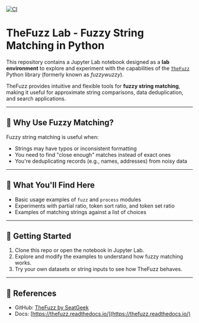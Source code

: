 [![CI](https://github.com/lc-rezende/demo-thefuzz/actions/workflows/main.yml/badge.svg?branch=main)](https://github.com/lc-rezende/demo-thefuzz/actions/workflows/main.yml)

# TheFuzz Lab - Fuzzy String Matching in Python

This repository contains a Jupyter Lab notebook designed as a **lab environment** to explore and experiment with the capabilities of the [`TheFuzz`](https://github.com/seatgeek/thefuzz) Python library (formerly known as *fuzzywuzzy*).

TheFuzz provides intuitive and flexible tools for **fuzzy string matching**, making it useful for approximate string comparisons, data deduplication, and search applications.

---

## 🧠 Why Use Fuzzy Matching?

Fuzzy string matching is useful when:

- Strings may have typos or inconsistent formatting  
- You need to find "close enough" matches instead of exact ones  
- You're deduplicating records (e.g., names, addresses) from noisy data  

---

## 📘 What You'll Find Here

- Basic usage examples of `fuzz` and `process` modules  
- Experiments with partial ratio, token sort ratio, and token set ratio  
- Examples of matching strings against a list of choices  

---

## 🚀 Getting Started

1. Clone this repo or open the notebook in Jupyter Lab.
2. Explore and modify the examples to understand how fuzzy matching works.
3. Try your own datasets or string inputs to see how TheFuzz behaves.

---

## 🔗 References

- GitHub: [TheFuzz by SeatGeek](https://github.com/seatgeek/thefuzz)  
- Docs: [https://thefuzz.readthedocs.io/](https://thefuzz.readthedocs.io/)